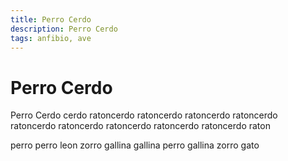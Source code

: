 ```yaml
---
title: Perro Cerdo
description: Perro Cerdo
tags: anfibio, ave
---
```


# Perro Cerdo

Perro Cerdo cerdo ratoncerdo ratoncerdo ratoncerdo ratoncerdo ratoncerdo ratoncerdo ratoncerdo ratoncerdo ratoncerdo raton

perro perro leon zorro gallina gallina perro gallina zorro gato